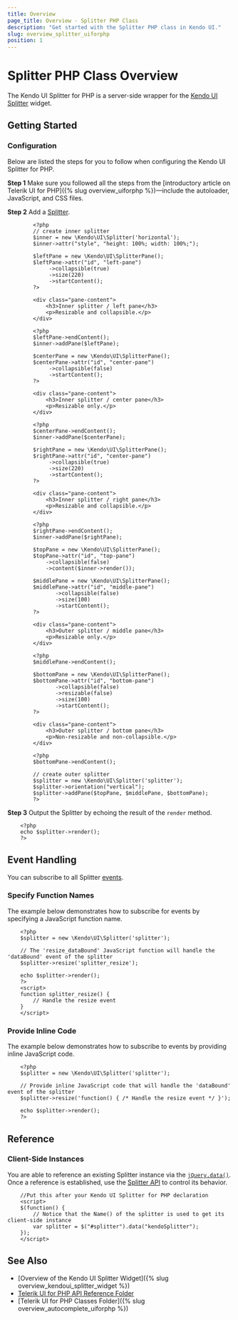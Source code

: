 ```yaml
---
title: Overview
page_title: Overview - Splitter PHP Class
description: "Get started with the Splitter PHP class in Kendo UI."
slug: overview_splitter_uiforphp
position: 1
---
```


# Splitter PHP Class Overview

The Kendo UI Splitter for PHP is a server-side wrapper for the [Kendo UI Splitter](/api/javascript/ui/splitter) widget.

## Getting Started

### Configuration

Below are listed the steps for you to follow when configuring the Kendo UI Splitter for PHP.

**Step 1** Make sure you followed all the steps from the [introductory article on Telerik UI for PHP]({% slug overview_uiforphp %})&mdash;include the autoloader, JavaScript, and CSS files.

**Step 2** Add a [Splitter](/api/php/Kendo/UI/Splitter).



    		<?php
    		// create inner splitter
    		$inner = new \Kendo\UI\Splitter('horizontal');
    		$inner->attr("style", "height: 100%; width: 100%;");

    		$leftPane = new \Kendo\UI\SplitterPane();
    		$leftPane->attr("id", "left-pane")
    		     ->collapsible(true)
    		     ->size(220)
    		     ->startContent();
    		?>

    		<div class="pane-content">
    			<h3>Inner splitter / left pane</h3>
    			<p>Resizable and collapsible.</p>
    		</div>

    		<?php
    		$leftPane->endContent();
    		$inner->addPane($leftPane);

    		$centerPane = new \Kendo\UI\SplitterPane();
    		$centerPane->attr("id", "center-pane")
    		     ->collapsible(false)
    		     ->startContent();
    		?>

    		<div class="pane-content">
    			<h3>Inner splitter / center pane</h3>
    			<p>Resizable only.</p>
    		</div>

    		<?php
    		$centerPane->endContent();
    		$inner->addPane($centerPane);

    		$rightPane = new \Kendo\UI\SplitterPane();
    		$rightPane->attr("id", "center-pane")
    		     ->collapsible(true)
    		     ->size(220)
    		     ->startContent();
    		?>

    		<div class="pane-content">
    			<h3>Inner splitter / right pane</h3>
    			<p>Resizable and collapsible.</p>
    		</div>

    		<?php
    		$rightPane->endContent();
    		$inner->addPane($rightPane);					

    		$topPane = new \Kendo\UI\SplitterPane();
    		$topPane->attr("id", "top-pane")
    		    ->collapsible(false)
    		    ->content($inner->render());

    		$middlePane = new \Kendo\UI\SplitterPane();
    		$middlePane->attr("id", "middle-pane")
    		       ->collapsible(false)
    		       ->size(100)
    		       ->startContent();
    		?>

    		<div class="pane-content">
    			<h3>Outer splitter / middle pane</h3>
    			<p>Resizable only.</p>
    		</div>

    		<?php
    		$middlePane->endContent();

    		$bottomPane = new \Kendo\UI\SplitterPane();
    		$bottomPane->attr("id", "bottom-pane")
    		       ->collapsible(false)
    		       ->resizable(false)
    		       ->size(100)
    		       ->startContent();
    		?>

    		<div class="pane-content">
    			<h3>Outer splitter / bottom pane</h3>
    			<p>Non-resizable and non-collapsible.</p>
    		</div>

    		<?php
    		$bottomPane->endContent();

    		// create outer splitter
    		$splitter = new \Kendo\UI\Splitter('splitter');
    		$splitter->orientation("vertical");
    		$splitter->addPane($topPane, $middlePane, $bottomPane);
    		?>

**Step 3** Output the Splitter by echoing the result of the `render` method.



        <?php
        echo $splitter->render();
        ?>

## Event Handling

You can subscribe to all Splitter [events](/api/javascript/ui/splitter#events).

### Specify Function Names

The example below demonstrates how to subscribe for events by specifying a JavaScript function name.



        <?php
        $splitter = new \Kendo\UI\Splitter('splitter');

        // The 'resize_dataBound' JavaScript function will handle the 'dataBound' event of the splitter
        $splitter->resize('splitter_resize');

        echo $splitter->render();
        ?>
        <script>
        function splitter_resize() {
            // Handle the resize event
        }
        </script>

### Provide Inline Code

The example below demonstrates how to subscribe to events by providing inline JavaScript code.



        <?php
        $splitter = new \Kendo\UI\Splitter('splitter');

        // Provide inline JavaScript code that will handle the 'dataBound' event of the splitter
        $splitter->resize('function() { /* Handle the resize event */ }');

        echo $splitter->render();
        ?>

<!--*-->
## Reference

### Client-Side Instances

You are able to reference an existing Splitter instance via the [`jQuery.data()`](https://api.jquery.com/jQuery.data/). Once a reference is established, use the [Splitter API](/api/javascript/ui/splitter#methods) to control its behavior.



        //Put this after your Kendo UI Splitter for PHP declaration
        <script>
        $(function() {
            // Notice that the Name() of the splitter is used to get its client-side instance
            var splitter = $("#splitter").data("kendoSplitter");
        });
        </script>

## See Also

* [Overview of the Kendo UI Splitter Widget]({% slug overview_kendoui_splitter_widget %})
* [Telerik UI for PHP API Reference Folder](/api/php/Kendo/UI/AutoComplete)
* [Telerik UI for PHP Classes Folder]({% slug overview_autocomplete_uiforphp %})
